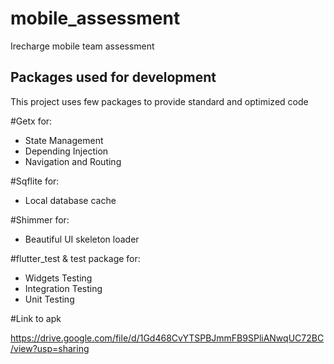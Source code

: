 # mobile_assessment

Irecharge mobile team assessment

## Packages used for development

This project uses few packages to provide standard and optimized code

#Getx for: 

- State Management
- Depending Injection
- Navigation and Routing

#Sqflite for:

- Local database cache

#Shimmer for:

- Beautiful UI skeleton loader

#flutter_test & test package for:

- Widgets Testing
- Integration Testing
- Unit Testing


#Link to apk

https://drive.google.com/file/d/1Gd468CvYTSPBJmmFB9SPliANwqUC72BC/view?usp=sharing


